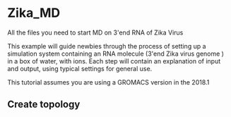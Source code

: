 # Zika_MD
All the files you need to start MD on 3'end RNA of Zika Virus

This example will guide newbies through the process of setting up a simulation system containing an RNA molecule (3'end Zika virus genome
) in a box of water, with ions. Each step will contain an explanation of input and output, using typical settings for general use.

This tutorial assumes you are using a GROMACS version in the 2018.1

## Create topology
